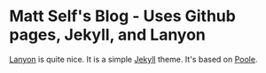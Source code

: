 # Matt Self's Blog - Uses Github pages, Jekyll, and Lanyon

[Lanyon](https://github.com/poole/lanyon) is quite nice. It is a simple [Jekyll](http://jekyllrb.com) theme. It's based on [Poole](http://getpoole.com).

